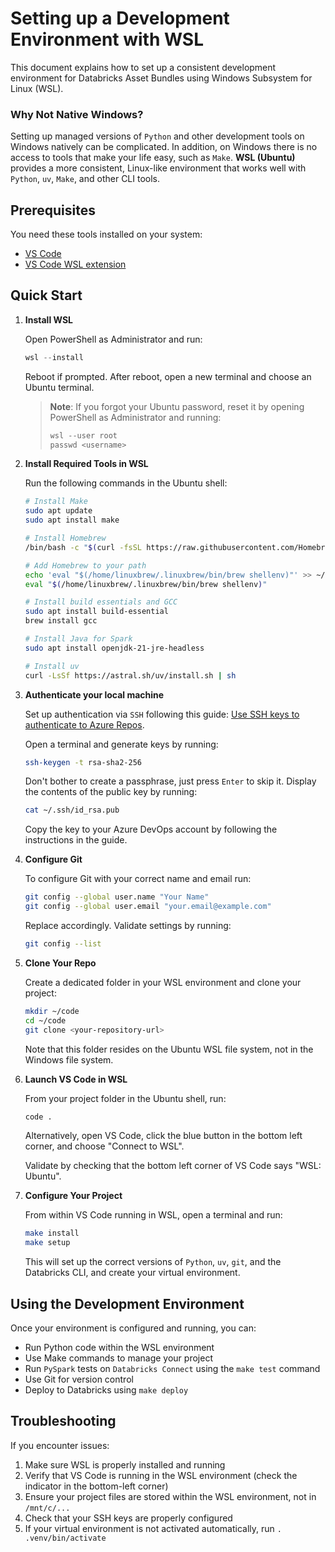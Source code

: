 # Setting up a Development Environment with WSL

This document explains how to set up a consistent development environment for Databricks Asset Bundles using Windows Subsystem for Linux (WSL).

### Why Not Native Windows?

Setting up managed versions of `Python` and other development tools on Windows natively can be complicated. In addition, on Windows there is no access to tools that make your life easy, such as `Make`. **WSL (Ubuntu)** provides a more consistent, Linux-like environment that works well with `Python`, `uv`, `Make`, and other CLI tools.

## Prerequisites

You need these tools installed on your system:

- [VS Code](https://code.visualstudio.com/)
- [VS Code WSL extension](https://marketplace.visualstudio.com/items?itemName=ms-vscode-remote.remote-wsl)

## Quick Start

1. **Install WSL**

   Open PowerShell as Administrator and run:

   ```powershell
   wsl --install
   ```

   Reboot if prompted. After reboot, open a new terminal and choose an Ubuntu terminal.

   > **Note**: If you forgot your Ubuntu password, reset it by opening PowerShell as Administrator and running:
   >
   > ```powershell
   > wsl --user root
   > passwd <username>
   > ```

2. **Install Required Tools in WSL**

   Run the following commands in the Ubuntu shell:

   ```bash
   # Install Make
   sudo apt update
   sudo apt install make

   # Install Homebrew
   /bin/bash -c "$(curl -fsSL https://raw.githubusercontent.com/Homebrew/install/HEAD/install.sh)"

   # Add Homebrew to your path
   echo 'eval "$(/home/linuxbrew/.linuxbrew/bin/brew shellenv)"' >> ~/.bashrc
   eval "$(/home/linuxbrew/.linuxbrew/bin/brew shellenv)"

   # Install build essentials and GCC
   sudo apt install build-essential
   brew install gcc

   # Install Java for Spark
   sudo apt install openjdk-21-jre-headless

   # Install uv
   curl -LsSf https://astral.sh/uv/install.sh | sh
   ```

3. **Authenticate your local machine**

   Set up authentication via `SSH` following this guide: [Use SSH keys to authenticate to Azure Repos](https://learn.microsoft.com/en-us/azure/devops/repos/git/use-ssh-keys-to-authenticate?view=azure-devops).

   Open a terminal and generate keys by running:

   ```bash
   ssh-keygen -t rsa-sha2-256
   ```

   Don't bother to create a passphrase, just press `Enter` to skip it. Display the contents of the public key by running:

   ```bash
   cat ~/.ssh/id_rsa.pub
   ```

   Copy the key to your Azure DevOps account by following the instructions in the guide.

4. **Configure Git**

   To configure Git with your correct name and email run:

   ```bash
   git config --global user.name "Your Name"
   git config --global user.email "your.email@example.com"
   ```

   Replace accordingly. Validate settings by running:

   ```bash
   git config --list
   ```

5. **Clone Your Repo**

   Create a dedicated folder in your WSL environment and clone your project:

   ```bash
   mkdir ~/code
   cd ~/code
   git clone <your-repository-url>
   ```

   Note that this folder resides on the Ubuntu WSL file system, not in the Windows file system.

6. **Launch VS Code in WSL**

   From your project folder in the Ubuntu shell, run:

   ```bash
   code .
   ```

   Alternatively, open VS Code, click the blue button in the bottom left corner, and choose "Connect to WSL".

   Validate by checking that the bottom left corner of VS Code says "WSL: Ubuntu".

7. **Configure Your Project**

   From within VS Code running in WSL, open a terminal and run:

   ```bash
   make install
   make setup
   ```

   This will set up the correct versions of `Python`, `uv`, `git`, and the Databricks CLI, and create your virtual environment.

## Using the Development Environment

Once your environment is configured and running, you can:

- Run Python code within the WSL environment
- Use Make commands to manage your project
- Run `PySpark` tests on `Databricks Connect` using the `make test` command
- Use Git for version control
- Deploy to Databricks using `make deploy`

## Troubleshooting

If you encounter issues:

1. Make sure WSL is properly installed and running
2. Verify that VS Code is running in the WSL environment (check the indicator in the bottom-left corner)
3. Ensure your project files are stored within the WSL environment, not in `/mnt/c/...`
4. Check that your SSH keys are properly configured
5. If your virtual environment is not activated automatically, run `. .venv/bin/activate`
